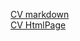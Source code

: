 <a href="https://eugene-g84.github.io/rsschool-cv/cv">CV markdown</a><br>
<a href="https://eugene-g84.github.io/rsschool-cv/">CV HtmlPage</a>
